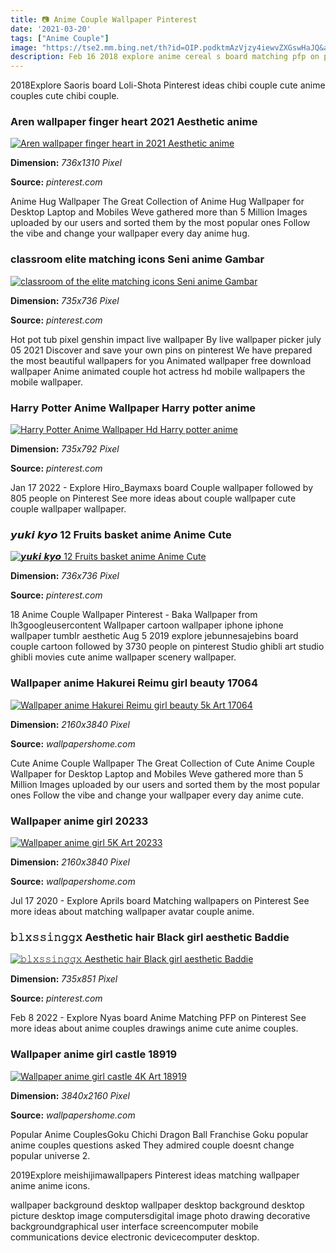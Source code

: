 ```yaml
---
title: 📷 Anime Couple Wallpaper Pinterest
date: '2021-03-20'
tags: ["Anime Couple"]
image: "https://tse2.mm.bing.net/th?id=OIP.podktmAzVjzy4iewvZXGswHaJQ&amp;pid=15.1"
description: Feb 16 2018 explore anime cereal s board matching pfp on pinterest 73 177222 52 0 5 hours ago See more ideas about matching icons anime matching profile pict
---
```




2018Explore Saoris board Loli-Shota Pinterest ideas chibi couple cute anime couples cute chibi couple.



### Aren wallpaper finger heart 2021 Aesthetic anime 

[![Aren wallpaper finger heart in 2021  Aesthetic anime ](https://i.pinimg.com/736x/1e/4f/44/1e4f44eaca92b6e1157de92759f6398d.jpg)](https://i.pinimg.com/736x/1e/4f/44/1e4f44eaca92b6e1157de92759f6398d.jpg)


**Dimension:** _736x1310 Pixel_ 

**Source:** _pinterest.com_ 


Anime Hug Wallpaper The Great Collection of Anime Hug Wallpaper for Desktop Laptop and Mobiles Weve gathered more than 5 Million Images uploaded by our users and sorted them by the most popular ones Follow the vibe and change your wallpaper every day anime hug.


### classroom elite matching icons Seni anime Gambar 

[![classroom of the elite matching icons  Seni anime Gambar ](https://i.pinimg.com/736x/7a/e1/09/7ae109bd1b21804d651d2bb38ff0b2ea.jpg)](https://i.pinimg.com/736x/7a/e1/09/7ae109bd1b21804d651d2bb38ff0b2ea.jpg)


**Dimension:** _735x736 Pixel_ 

**Source:** _pinterest.com_ 


Hot pot tub pixel genshin impact live wallpaper By live wallpaper picker july 05 2021 Discover and save your own pins on pinterest We have prepared the most beautiful wallpapers for you Animated wallpaper free download wallpaper Anime animated couple hot actress hd mobile wallpapers the mobile wallpaper.


### Harry Potter Anime Wallpaper Harry potter anime 

[![Harry Potter Anime Wallpaper Hd  Harry potter anime ](https://i.pinimg.com/736x/52/10/6a/52106a4c2cc5390298c743cb3051d79a.jpg)](https://i.pinimg.com/736x/52/10/6a/52106a4c2cc5390298c743cb3051d79a.jpg)


**Dimension:** _735x792 Pixel_ 

**Source:** _pinterest.com_ 


Jan 17 2022 - Explore Hiro_Baymaxs board Couple wallpaper followed by 805 people on Pinterest See more ideas about couple wallpaper cute couple wallpaper wallpaper.


### 𝙮𝙪𝙠𝙞 𝙠𝙮𝙤 12 Fruits basket anime Anime Cute 

[![𝙮𝙪𝙠𝙞  𝙠𝙮𝙤  12  Fruits basket anime Anime Cute ](https://i.pinimg.com/736x/4e/d5/4b/4ed54bc2ee072fc1829ce9ca25561640.jpg)](https://i.pinimg.com/736x/4e/d5/4b/4ed54bc2ee072fc1829ce9ca25561640.jpg)


**Dimension:** _736x736 Pixel_ 

**Source:** _pinterest.com_ 


18 Anime Couple Wallpaper Pinterest - Baka Wallpaper from lh3googleusercontent Wallpaper cartoon wallpaper iphone iphone wallpaper tumblr aesthetic Aug 5 2019 explore jebunnesajebins board couple cartoon followed by 3730 people on pinterest Studio ghibli art studio ghibli movies cute anime wallpaper scenery wallpaper.


### Wallpaper anime Hakurei Reimu girl beauty 17064

[![Wallpaper anime Hakurei Reimu girl beauty 5k Art 17064](https://wallpapershome.com/images/wallpapers/anime-2160x3840-hakurei-reimu-girl-beauty-5k-17064.jpg)](https://wallpapershome.com/images/wallpapers/anime-2160x3840-hakurei-reimu-girl-beauty-5k-17064.jpg)


**Dimension:** _2160x3840 Pixel_ 

**Source:** _wallpapershome.com_ 


Cute Anime Couple Wallpaper The Great Collection of Cute Anime Couple Wallpaper for Desktop Laptop and Mobiles Weve gathered more than 5 Million Images uploaded by our users and sorted them by the most popular ones Follow the vibe and change your wallpaper every day anime cute.


### Wallpaper anime girl 20233

[![Wallpaper anime girl 5K Art 20233](https://wallpapershome.com/images/wallpapers/anime-2160x3840-girl-5k-20233.jpg)](https://wallpapershome.com/images/wallpapers/anime-2160x3840-girl-5k-20233.jpg)


**Dimension:** _2160x3840 Pixel_ 

**Source:** _wallpapershome.com_ 


Jul 17 2020 - Explore Aprils board Matching wallpapers on Pinterest See more ideas about matching wallpaper avatar couple anime.


### 𝚋𝚕𝚡𝚜𝚜𝚒𝚗𝚐𝚐𝚡 Aesthetic hair Black girl aesthetic Baddie 

[![𝚋𝚕𝚡𝚜𝚜𝚒𝚗𝚐𝚐𝚡  Aesthetic hair Black girl aesthetic Baddie ](https://i.pinimg.com/736x/74/4c/30/744c300a3c489d601b19e0ad9d4a9072.jpg)](https://i.pinimg.com/736x/74/4c/30/744c300a3c489d601b19e0ad9d4a9072.jpg)


**Dimension:** _735x851 Pixel_ 

**Source:** _pinterest.com_ 


Feb 8 2022 - Explore Nyas board Anime Matching PFP on Pinterest See more ideas about anime couples drawings anime cute anime couples.


### Wallpaper anime girl castle 18919

[![Wallpaper anime girl castle 4K Art 18919](https://wallpapershome.com/images/wallpapers/anime-3840x2160-girl-castle-4k-18919.jpg)](https://wallpapershome.com/images/wallpapers/anime-3840x2160-girl-castle-4k-18919.jpg)


**Dimension:** _3840x2160 Pixel_ 

**Source:** _wallpapershome.com_ 



Popular Anime CouplesGoku Chichi Dragon Ball Franchise Goku popular anime couples questions asked They admired couple doesnt change popular universe 2.


 2019Explore meishijimawallpapers Pinterest ideas matching wallpaper anime anime icons.


wallpaper background desktop wallpaper desktop background desktop picture desktop image computersdigital image photo drawing decorative backgroundgraphical user interface screencomputer mobile communications device electronic devicecomputer desktop.




